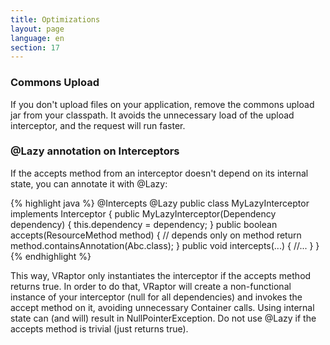 ```yaml
---
title: Optimizations
layout: page
language: en
section: 17
---
```


<h3>Commons Upload</h3>

If you don't upload files on your application, remove the commons upload jar from your classpath. It avoids the unnecessary load of the upload interceptor, and the request will run faster.

<h3>@Lazy annotation on Interceptors</h3>

If the accepts method from an interceptor doesn't depend on its internal state, you can annotate it with @Lazy:

{% highlight java %}
@Intercepts
@Lazy
public class MyLazyInterceptor implements Interceptor {
    public MyLazyInterceptor(Dependency dependency) {
        this.dependency = dependency;
    }
    public boolean accepts(ResourceMethod method) {
        // depends only on method
        return method.containsAnnotation(Abc.class);
    }
    public void intercepts(...) {
        //...
    }
}
{% endhighlight %}

This way, VRaptor only instantiates the interceptor if the accepts method returns true. In order to do that, VRaptor will create a non-functional instance of your interceptor (null for all dependencies) and invokes the accept method on it, avoiding unnecessary Container calls. Using internal state can (and will) result in NullPointerException.
Do not use @Lazy if the accepts method is trivial (just returns true).
